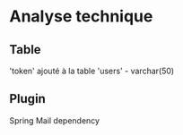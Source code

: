 # Analyse technique 
## Table
'token' ajouté à la table 'users' - varchar(50)

## Plugin
Spring Mail dependency
